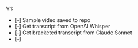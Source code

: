 V1:
- [-] Sample video saved to repo
- [-] Get transcript from OpenAI Whisper
- [-] Get bracketed transcript from Claude Sonnet
- [-] 
